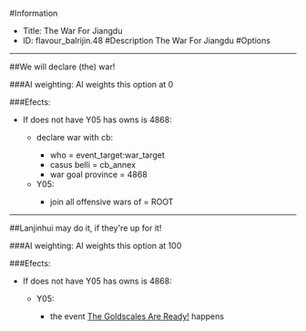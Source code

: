 #Information
 - Title: The War For Jiangdu
 - ID: flavour_balrijin.48
#Description
The War For Jiangdu
#Options

___
##We will declare (the) war!

###AI weighting:
AI weights this option at 0


###Efects:<ul><li>If does not have Y05 has owns is 4868:</li><ul><li>declare war with cb:</li><ul><li>who = event_target:war_target</li><li>casus belli = cb_annex</li><li>war goal province = 4868</li></ul><li>Y05:</li><ul><li>join all offensive wars of = ROOT</li></ul></ul></ul>

___
##Lanjinhui may do it, if they're up for it!

###AI weighting:
AI weights this option at 100


###Efects:<ul><li>If does not have Y05 has owns is 4868:</li><ul><li>Y05:</li><ul><li>the event [The Goldscales Are Ready!](../events/the_goldscales_are_ready.md) happens</li></ul></ul></ul>
